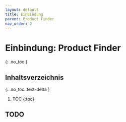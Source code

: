 ```yaml
---
layout: default
title: Einbindung
parent: Product Finder
nav_order: 2
---
```


# Einbindung: Product Finder
{: .no_toc }

## Inhaltsverzeichnis
{: .no_toc .text-delta }

1. TOC
{:toc}

## TODO